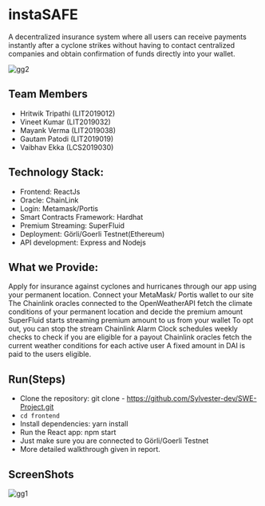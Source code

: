# instaSAFE


A decentralized insurance system where all users can receive payments instantly after a cyclone strikes without having to contact centralized companies and obtain confirmation of funds directly into your wallet.


![gg2](https://user-images.githubusercontent.com/52003051/141686414-084f17cd-1094-4fcf-b33e-7d1e796e5536.png)

## Team Members
- Hritwik Tripathi (LIT2019012)
- Vineet Kumar (LIT2019032)
- Mayank Verma (LIT2019038)
- Gautam Patodi (LIT2019019)
- Vaibhav Ekka (LCS2019030)


## Technology Stack:
- Frontend: ReactJs
- Oracle: ChainLink
- Login: Metamask/Portis
- Smart Contracts Framework: Hardhat
- Premium Streaming: SuperFluid
- Deployment: Görli/Goerli Testnet(Ethereum)
- API development: Express and Nodejs



##  What we Provide:
Apply for insurance against cyclones and hurricanes through our app using your permanent location.
Connect your MetaMask/ Portis wallet to our site
The Chainlink oracles connected to the OpenWeatherAPI fetch the climate conditions of your permanent location and decide the premium amount
SuperFluid starts streaming premium amount to us from your wallet
To opt out, you can stop the stream
Chainlink Alarm Clock schedules weekly checks to check if you are eligible for a payout
Chainlink oracles fetch the current weather conditions for each active user
A fixed amount in DAI is paid to the users eligible.

## Run(Steps)
- Clone the repository: git clone - https://github.com/Sylvester-dev/SWE-Project.git
- ```cd frontend```
- Install dependencies: yarn install
- Run the React app: npm start
- Just make sure you are connected to Görli/Goerli Testnet
- More detailed walkthrough given in report.

## ScreenShots



![gg1](https://user-images.githubusercontent.com/52003051/141686381-83207377-359c-4daf-8539-56608ff7a1e2.png)

